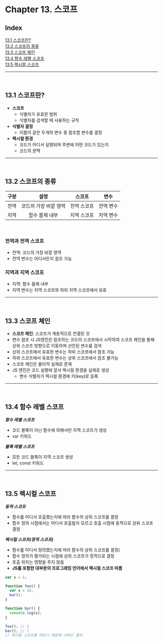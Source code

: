 # Chapter 13. 스코프

## Index

[13.1 스코프란?](#1)<br>
[13.2 스코프의 종류](#2)<br>
[13.3 스코프 체인](#3)<br>
[13.4 함수 레벨 스코프](#4)<br>
[13.5 렉시컬 스코프](#5)<br>

---

<br>

## 13.1 스코프란?<a id="1"></a>
- **스코프**
  - 식별자가 유효한 범위
  - 식별자를 검색할 때 사용하는 규칙
- **식별자 결정**
  - 이름이 같은 두개의 변수 중 참조할 변수를 결정
- **렉시컬 환경**
  - 코드가 어디서 실행되며 주변에 어떤 코드가 있는지
  - 코드의 문맥

---

<br>

## 13.2 스코프의 종류<a id="2"></a>
구분|설명|스코프|변수
|:---:|:---:|:---:|:---:|
전역|코드의 가장 바깥 영역|전역 스코프|전역 변수
지역|함수 몸체 내부| 지역 스코프|지역 변수

<br>

### **전역과 전역 스코프**
- 전역: 코드의 가장 바깥 영역
- 전역 변수는 어디서든지 참조 가능

### **지역과 지역 스코프**
- 지역: 함수 몸체 내부
- 지역 변수는 지역 스코프와 하위 지역 스코프에서 유효
---

<br>

## 13.3 스코프 체인<a id="3"></a>
- **스코프 체인**: 스코프가 계층적으로 연결된 것
- 변수 참조 시 JS엔진은 참조하는 코드의 스코프에서 시작하여 스코프 체인을 통해 상위 스코프 방향으로 이동하며 선언된 변수를 검색
- 상위 스코프에서 유효한 변수는 하위 스코프에서 참조 가능
- 하위 스코프에서 유효한 변수는 상위 스코프에서 참조 불가능
- 스코프 체인은 물리적 실체로 존재
- JS 엔진은 코드 실행에 앞서 렉시컬 환경을 실제로 생성
  - 변수 식별자가 렉시컬 환경에 키(key)로 등록

---

<br>

## 13.4 함수 레벨 스코프<a id="4"></a>
***함수 레벨 스코프***
- 코드 블록이 아닌 함수에 의해서만 지역 스코프가 생성
- var 키워드

***블록 레벨 스코프***
- 모든 코드 블록이 지역 스코프 생성
- let, const 키워드

---

<br>

## 13.5 렉시컬 스코프<a id="5"></a>
***동적 스코프***
- 함수를 어디서 호출했는지에 따라 함수의 상위 스코프를 결정
- 함수 정의 시점에서는 어디서 호출될지 모르고 호출 시점에 동적으로 상위 스코프 결정

***렉시컬 스코프(정적 스코프)***
- 함수를 어디서 정의했는지에 따라 함수의 상위 스코프를 결정(
- 함수 정의가 평가되는 시점에 상위 스코프가 정적으로 결정
- 호출 위치는 영향을 주지 않음
- **JS를 포함한 대부분의 프로그래밍 언어에서 렉시컬 스코프 따름**

```js
var x = 1;

function foo() {
  var x = 10;
  bar();
}

function bar() {
  console.log(x);
}

foo(); // 1
bar(); // 1
// 렉시컬 스코프를 따르기 때문에 나타난 결과
```